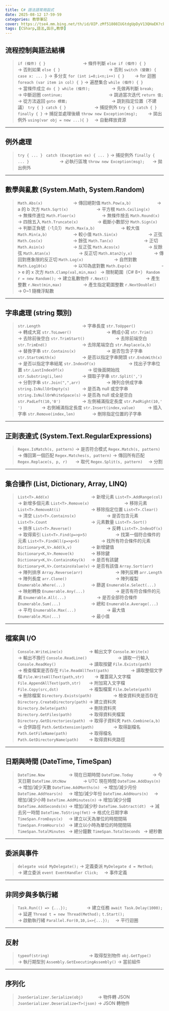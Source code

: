 ```yaml
---
title: C# 語法語常用函式
date: 2025-08-12 17-59-59
categories: 教學筆記
cover: https://tse4.mm.bing.net/th/id/OIP.zMf51808IUGtdgUpDyV13QHaEK?cb=thvnextc2&rs=1&pid=ImgDetMain&o=7&rm=3
tags: [CSharp,語法,函示,教學]
---
```


## 流程控制與語法結構
> `if (條件) { }                `   -> 條件判斷
> `else if (條件) { }           `   -> 否則如果
> `else { }                     `   -> 否則
> `switch (變數) { case x: ... }`   -> 多分支
> `for (int i=0;i<n;i++) { }    `   -> for 迴圈
> `foreach (var item in col) { }`   -> 遍歷集合
> `while (條件) { }             `   -> 當條件成立
> `do { } while (條件);         `   -> 先做再判斷
> `break;                       `   -> 中斷迴圈
> `continue;                    `   -> 跳過當次迭代
> `return 值;                   `   -> 從方法返回
> `goto 標籤;                   `   -> 跳到指定位置（不建議）
> `try { } catch { }            `   -> 捕捉例外
> `try { } catch { } finally { }`   -> 捕捉並處理後續
> `throw new Exception(msg);    `   -> 拋出例外
> `using(var obj = new ...){ }  `   -> 自動釋放資源

---

## 例外處理
> `try { ... } `
> `catch (Exception ex) { ... }` -> 捕捉例外
> `finally { ... }             ` -> 必執行區塊
> `throw new Exception(msg);   ` -> 拋出例外

---

## 數學與亂數 (System.Math, System.Random)
> `Math.Abs(x)             `       -> 傳回絕對值
> `Math.Pow(a,b)           `       -> a 的 b 次方
> `Math.Sqrt(x)            `       -> 平方根
> `Math.Ceiling(x)         `       -> 無條件進位
> `Math.Floor(x)           `       -> 無條件捨去
> `Math.Round(x)           `       -> 四捨五入
> `Math.Truncate(x)        `       -> 截斷小數部分
> `Math.Sign(x)            `       -> 判斷正負號（-1,0,1）
> `Math.Max(a,b)           `       -> 較大值
> `Math.Min(a,b)           `       -> 較小值
> `Math.Sin(x)             `       -> 正弦
> `Math.Cos(x)             `       -> 餘弦
> `Math.Tan(x)             `       -> 正切
> `Math.Asin(x)            `       -> 反正弦
> `Math.Acos(x)            `       -> 反餘弦
> `Math.Atan(x)            `       -> 反正切
> `Math.Atan2(y,x)         `       -> 傳回對應象限的反正切
> `Math.Log(x)             `       -> 自然對數
> `Math.Log10(x)           `       -> 以10為底對數
> `Math.Exp(x)             `       -> e 的 x 次方
> `Math.Clamp(val,min,max) `       -> 限制範圍（C# 8+）
> `Random r = new Random();`       -> 建立亂數物件
> `r.Next()                `       -> 產生整數
> `r.Next(min,max)         `       -> 產生指定範圍整數
> `r.NextDouble()          `       -> 0~1 隨機浮點數

---

## 字串處理 (string 類別)
> `str.Length                  `  -> 字串長度
> `str.ToUpper()               `  -> 轉成大寫
> `str.ToLower()               `  -> 轉成小寫
> `str.Trim()                  `  -> 去除前後空白
> `str.TrimStart()             `  -> 去除前端空白
> `str.TrimEnd()               `  -> 去除尾端空白
> `str.Replace(a,b)            `  -> 替換字串
> `str.Contains(x)             `  -> 是否包含子字串
> `str.StartsWith(x)           `  -> 是否以指定字串開頭
> `str.EndsWith(x)             `  -> 是否以指定字串結尾
> `str.IndexOf(x)              `  -> 找出子字串位置
> `str.LastIndexOf(x)          `  -> 從後面開始找
> `str.Substring(i,len)        `  -> 擷取子字串
> `str.Split(',')              `  -> 分割字串
> `str.Join(",",arr)           `  -> 陣列合併成字串
> `string.IsNullOrEmpty(s)     `  -> 是否為 null 或空字串
> `string.IsNullOrWhiteSpace(s)`  -> 是否為 null 或全是空白
> `str.PadLeft(10,'0')         `  -> 左側補滿指定長度
> `str.PadRight(10,' ')        `  -> 右側補滿指定長度
> `str.Insert(index,value)     `  -> 插入字串
> `str.Remove(index,len)       `  -> 刪除指定位置的子字串

---

## 正則表達式 (System.Text.RegularExpressions)
> `Regex.IsMatch(s, pattern)`   -> 是否符合模式
> `Regex.Match(s, pattern)  `   -> 傳回第一個匹配
> `Regex.Matches(s, pattern)`   -> 傳回所有匹配
> `Regex.Replace(s, p, r)   `   -> 取代
> `Regex.Split(s, pattern)  `   -> 分割

---

## 集合操作 (List, Dictionary, Array, LINQ)
> `List<T>.Add(x)                  ` -> 新增元素
> `List<T>.AddRange(col)           ` -> 新增多個元素
> `List<T>.Remove(x)               ` -> 移除元素
> `List<T>.RemoveAt(i)             ` -> 移除指定位置
> `List<T>.Clear()                 ` -> 清空
> `List<T>.Contains(x)             ` -> 是否包含元素
> `List<T>.Count                   ` -> 元素數量
> `List<T>.Sort()                  ` -> 排序
> `List<T>.Reverse()               ` -> 反轉
> `List<T>.IndexOf(x)              ` -> 取得索引
> `List<T>.Find(p=>p>5)            ` -> 找第一個符合條件的元素
> `List<T>.FindAll(p=>p>5)         ` -> 找所有符合條件的元素
> `Dictionary<K,V>.Add(k,v)        ` -> 新增鍵值
> `Dictionary<K,V>.Remove(k)       ` -> 移除鍵
> `Dictionary<K,V>.ContainsKey(k)  ` -> 是否有該鍵
> `Dictionary<K,V>.ContainsValue(v)` -> 是否有該值
> `Array.Sort(arr)                 ` -> 陣列排序
> `Array.Reverse(arr)              ` -> 陣列反轉
> `arr.Length                      ` -> 陣列長度
> `arr.Clone()                     ` -> 陣列複製
> `Enumerable.Where(...)           ` -> 篩選
> `Enumerable.Select(...)          ` -> 映射轉換
> `Enumerable.Any(...)             ` -> 是否有符合條件的元素
> `Enumerable.All(...)             ` -> 是否全部符合條件
> `Enumerable.Sum(...)             ` -> 總和
> `Enumerable.Average(...)         ` -> 平均
> `Enumerable.Max(...)             ` -> 最大值
> `Enumerable.Min(...)             ` -> 最小值

---

## 檔案與 I/O
> `Console.WriteLine(x)           ` -> 輸出文字
> `Console.Write(x)               ` -> 輸出不換行
> `Console.ReadLine()             ` -> 讀取一行輸入
> `Console.ReadKey()              ` -> 讀取按鍵
> `File.Exists(path)              ` -> 檢查檔案是否存在
> `File.ReadAllText(path)         ` -> 讀取整個文字檔
> `File.WriteAllText(path,str)    ` -> 覆蓋寫入文字檔
> `File.AppendAllText(path,str)   ` -> 附加寫入文字檔
> `File.Copy(src,dst)             ` -> 複製檔案
> `File.Delete(path)              ` -> 刪除檔案
> `Directory.Exists(path)         ` -> 檢查資料夾是否存在
> `Directory.CreateDirectory(path)` -> 建立資料夾
> `Directory.Delete(path)         ` -> 刪除資料夾
> `Directory.GetFiles(path)       ` -> 取得資料夾檔案
> `Directory.GetDirectories(path) ` -> 取得子資料夾
> `Path.Combine(a,b)              ` -> 合併路徑
> `Path.GetExtension(path)        ` -> 取得副檔名
> `Path.GetFileName(path)         ` -> 取得檔名
> `Path.GetDirectoryName(path)    ` -> 取得資料夾路徑

---

## 日期與時間 (DateTime, TimeSpan)
> `DateTime.Now          `          -> 現在日期時間
> `DateTime.Today        `          -> 今天日期
> `DateTime.UtcNow       `          -> UTC 現在時間
> `DateTime.AddDays(n)   `          -> 增加/減少天數
> `DateTime.AddMonths(n) `          -> 增加/減少月份
> `DateTime.AddYears(n)  `          -> 增加/減少年份
> `DateTime.AddHours(n)  `          -> 增加/減少小時
> `DateTime.AddMinutes(n)`          -> 增加/減少分鐘
> `DateTime.AddSeconds(n)`          -> 增加/減少秒
> `DateTime.Subtract(dt) `          -> 減去另一時間
> `DateTime.ToString(fmt)`          -> 格式化日期字串
> `TimeSpan.FromDays(x)  `          -> 建立以天為單位的時間間隔
> `TimeSpan.FromHours(x) `          -> 建立以小時為單位的時間間隔
> `TimeSpan.TotalMinutes `          -> 總分鐘數
> `TimeSpan.TotalSeconds `          -> 總秒數

---

## 委派與事件
> `delegate void MyDelegate();`  -> 定義委派
> `MyDelegate d = Method;     `  -> 建立委派
> `event EventHandler Click;  `  -> 事件定義

---

## 非同步與多執行緒
> `Task.Run(() => {...});        `   -> 建立任務
> `await Task.Delay(1000);       `   -> 延遲
> `Thread t = new Thread(Method);`
> `t.Start();                    `   -> 啟動執行緒
> `Parallel.For(0,10,i=>{...});  `   -> 平行迴圈

---

## 反射
> `typeof(string)                 `  -> 取得型別物件
> `obj.GetType()                  `  -> 執行期型別
> `Assembly.GetExecutingAssembly()`  -> 當前組件

---

## 序列化
> `JsonSerializer.Serialize(obj)      `   -> 物件轉 JSON
> `JsonSerializer.Deserialize<T>(json)`   -> JSON 轉物件